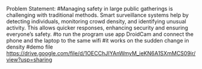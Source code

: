 Problem Statement:
#Managing safety in large public gatherings is challenging with traditional methods. Smart surveillance systems help by detecting individuals, monitoring crowd density, and identifying unusual activity. This allows quicker responses, enhancing security and ensuring everyone’s safety.
#to run the program use app DroidCam and connect the phone and the laptop to the same wifi
#it works on the sudden change in density
#demo file https://drive.google.com/file/d/1OECChJIYAnWmyM_ieKN6A1SXmMCS09ir/view?usp=sharing
